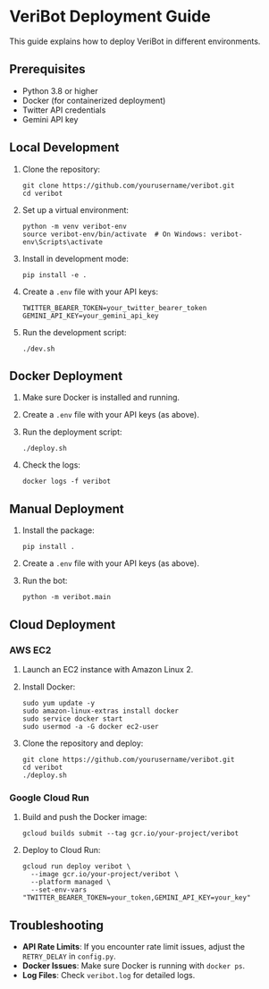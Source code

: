 # VeriBot Deployment Guide

This guide explains how to deploy VeriBot in different environments.

## Prerequisites

- Python 3.8 or higher
- Docker (for containerized deployment)
- Twitter API credentials
- Gemini API key

## Local Development

1. Clone the repository:
   ```
   git clone https://github.com/yourusername/veribot.git
   cd veribot
   ```

2. Set up a virtual environment:
   ```
   python -m venv veribot-env
   source veribot-env/bin/activate  # On Windows: veribot-env\Scripts\activate
   ```

3. Install in development mode:
   ```
   pip install -e .
   ```

4. Create a `.env` file with your API keys:
   ```
   TWITTER_BEARER_TOKEN=your_twitter_bearer_token
   GEMINI_API_KEY=your_gemini_api_key
   ```

5. Run the development script:
   ```
   ./dev.sh
   ```

## Docker Deployment

1. Make sure Docker is installed and running.

2. Create a `.env` file with your API keys (as above).

3. Run the deployment script:
   ```
   ./deploy.sh
   ```

4. Check the logs:
   ```
   docker logs -f veribot
   ```

## Manual Deployment

1. Install the package:
   ```
   pip install .
   ```

2. Create a `.env` file with your API keys (as above).

3. Run the bot:
   ```
   python -m veribot.main
   ```

## Cloud Deployment

### AWS EC2

1. Launch an EC2 instance with Amazon Linux 2.

2. Install Docker:
   ```
   sudo yum update -y
   sudo amazon-linux-extras install docker
   sudo service docker start
   sudo usermod -a -G docker ec2-user
   ```

3. Clone the repository and deploy:
   ```
   git clone https://github.com/yourusername/veribot.git
   cd veribot
   ./deploy.sh
   ```

### Google Cloud Run

1. Build and push the Docker image:
   ```
   gcloud builds submit --tag gcr.io/your-project/veribot
   ```

2. Deploy to Cloud Run:
   ```
   gcloud run deploy veribot \
     --image gcr.io/your-project/veribot \
     --platform managed \
     --set-env-vars "TWITTER_BEARER_TOKEN=your_token,GEMINI_API_KEY=your_key"
   ```

## Troubleshooting

- **API Rate Limits**: If you encounter rate limit issues, adjust the `RETRY_DELAY` in `config.py`.
- **Docker Issues**: Make sure Docker is running with `docker ps`.
- **Log Files**: Check `veribot.log` for detailed logs. 